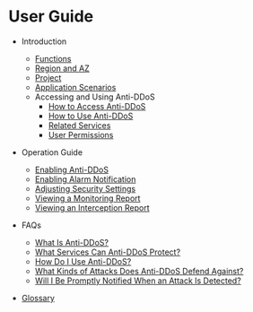 # User Guide

-   Introduction
    -   [Functions](functions.md)
    -   [Region and AZ](region-and-az.md)
    -   [Project](project.md)
    -   [Application Scenarios](application-scenarios.md)
    -   Accessing and Using Anti-DDoS
        -   [How to Access Anti-DDoS](how-to-access-anti-ddos.md)
        -   [How to Use Anti-DDoS](how-to-use-anti-ddos.md)
        -   [Related Services](related-services.md)
        -   [User Permissions](user-permissions.md)


-   Operation Guide
    -   [Enabling Anti-DDoS](enabling-anti-ddos.md)
    -   [Enabling Alarm Notification](enabling-alarm-notification.md)
    -   [Adjusting Security Settings](adjusting-security-settings.md)
    -   [Viewing a Monitoring Report](viewing-a-monitoring-report.md)
    -   [Viewing an Interception Report](viewing-an-interception-report.md)

-   FAQs
    -   [What Is Anti-DDoS?](what-is-anti-ddos.md)
    -   [What Services Can Anti-DDoS Protect?](what-services-can-anti-ddos-protect.md)
    -   [How Do I Use Anti-DDoS?](how-do-i-use-anti-ddos.md)
    -   [What Kinds of Attacks Does Anti-DDoS Defend Against?](what-kinds-of-attacks-does-anti-ddos-defend-against.md)
    -   [Will I Be Promptly Notified When an Attack Is Detected?](will-i-be-promptly-notified-when-an-attack-is-detected.md)
    
-   [Glossary](glossary.md)

